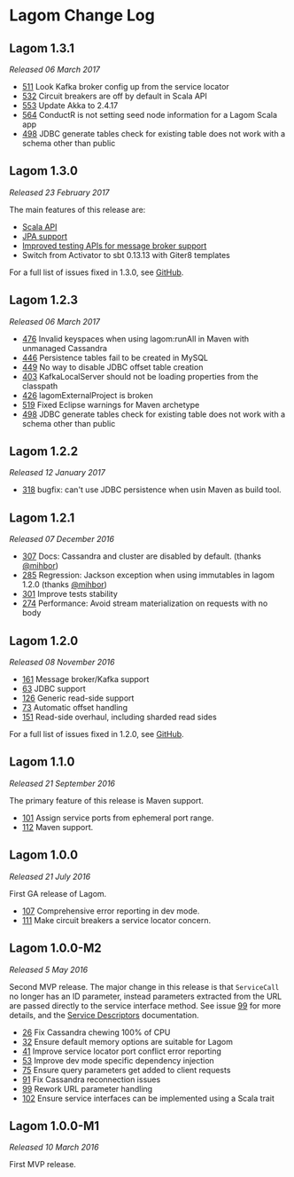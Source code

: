 # Lagom Change Log

## Lagom 1.3.1

*Released 06 March 2017*

* [511](https://github.com/lagom/lagom/issues/511) Look Kafka broker config up from the service locator
* [532](https://github.com/lagom/lagom/issues/532) Circuit breakers are off by default in Scala API
* [553](https://github.com/lagom/lagom/issues/553) Update Akka to 2.4.17
* [564](https://github.com/lagom/lagom/issues/564) ConductR is not setting seed node information for a Lagom Scala app
* [498](https://github.com/lagom/lagom/issues/498) JDBC generate tables check for existing table does not work with a schema other than public

## Lagom 1.3.0

*Released 23 February 2017*

The main features of this release are:

* [Scala API](/documentation/1.3.x/scala/Home.html)
* [JPA support](/documentation/1.3.x/java/ReadSideJPA.html)
* [Improved testing APIs for message broker support](/documentation/1.3.x/java/MessageBrokerTesting.html)
* Switch from Activator to sbt 0.13.13 with Giter8 templates

For a full list of issues fixed in 1.3.0, see [GitHub](https://github.com/lagom/lagom/issues?utf8=%E2%9C%93&q=milestone%3A1.3.0).

## Lagom 1.2.3

*Released 06 March 2017*

* [476](https://github.com/lagom/lagom/issues/476) Invalid keyspaces when using lagom:runAll in Maven with unmanaged Cassandra
* [446](https://github.com/lagom/lagom/issues/446) Persistence tables fail to be created in MySQL
* [449](https://github.com/lagom/lagom/issues/449) No way to disable JDBC offset table creation
* [403](https://github.com/lagom/lagom/issues/403) KafkaLocalServer should not be loading properties from the classpath
* [426](https://github.com/lagom/lagom/issues/426) lagomExternalProject is broken
* [519](https://github.com/lagom/lagom/pull/519) Fixed Eclipse warnings for Maven archetype
* [498](https://github.com/lagom/lagom/issues/498) JDBC generate tables check for existing table does not work with a schema other than public

## Lagom 1.2.2

*Released 12 January 2017*

* [318](https://github.com/lagom/lagom/issues/318) bugfix: can't use JDBC persistence when usin Maven as build tool.

## Lagom 1.2.1

*Released 07 December 2016*

* [307](https://github.com/lagom/lagom/pull/307) Docs: Cassandra and cluster are disabled by default. (thanks [@mihbor](https://github.com/mihbor))
* [285](https://github.com/lagom/lagom/issues/285) Regression: Jackson exception when using immutables in lagom 1.2.0 (thanks [@mihbor](https://github.com/mihbor))
* [301](https://github.com/lagom/lagom/pull/301) Improve tests stability
* [274](https://github.com/lagom/lagom/pull/274) Performance: Avoid stream materialization on requests with no body

## Lagom 1.2.0

*Released 08 November 2016*

* [161](https://github.com/lagom/lagom/pull/161) Message broker/Kafka support
* [63](https://github.com/lagom/lagom/issues/63) JDBC support
* [126](https://github.com/lagom/lagom/issues/126) Generic read-side support
* [73](https://github.com/lagom/lagom/issues/73) Automatic offset handling
* [151](https://github.com/lagom/lagom/pull/151) Read-side overhaul, including sharded read sides

For a full list of issues fixed in 1.2.0, see [GitHub](https://github.com/lagom/lagom/issues?utf8=%E2%9C%93&q=milestone%3A1.2.0).

## Lagom 1.1.0

*Released 21 September 2016*

The primary feature of this release is Maven support.

* [101](https://github.com/lagom/lagom/issues/101) Assign service ports from ephemeral port range.
* [112](https://github.com/lagom/lagom/issues/112) Maven support.

## Lagom 1.0.0

*Released 21 July 2016*

First GA release of Lagom.

* [107](https://github.com/lagom/lagom/issues/107) Comprehensive error reporting in dev mode.
* [111](https://github.com/lagom/lagom/issues/111) Make circuit breakers a service locator concern.

## Lagom 1.0.0-M2

*Released 5 May 2016*

Second MVP release.  The major change in this release is that `ServiceCall` no longer has an ID parameter, instead parameters extracted from the URL are passed directly to the service interface method.  See issue [99](https://github.com/lagom/lagom/pull/99) for more details, and the [Service Descriptors](/documentation/1.0.x/ServiceDescriptors.html) documentation.

* [26](https://github.com/lagom/lagom/issues/26) Fix Cassandra chewing 100% of CPU
* [32](https://github.com/lagom/lagom/issues/32) Ensure default memory options are suitable for Lagom
* [41](https://github.com/lagom/lagom/issues/41) Improve service locator port conflict error reporting
* [53](https://github.com/lagom/lagom/pull/53) Improve dev mode specific dependency injection
* [75](https://github.com/lagom/lagom/pull/75) Ensure query parameters get added to client requests
* [91](https://github.com/lagom/lagom/issues/91) Fix Cassandra reconnection issues
* [99](https://github.com/lagom/lagom/pull/99) Rework URL parameter handling
* [102](https://github.com/lagom/lagom/pull/102) Ensure service interfaces can be implemented using a Scala trait

## Lagom 1.0.0-M1

*Released 10 March 2016*

First MVP release.
